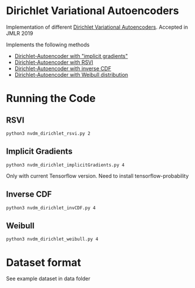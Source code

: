 # Dirichlet Variational Autoencoders

Implementation of different [Dirichlet Variational Autoencoders](https://www.datamining.informatik.uni-mainz.de/files/2019/07/JMLR-18-569-2.pdf). Accepted in JMLR 2019

Implements the following methods
- [Dirichlet-Autoencoder with "implicit gradients"](https://arxiv.org/pdf/1805.08498.pdf)
- [Dirichlet-Autoencoder with RSVI](https://arxiv.org/abs/1610.05683)
- [Dirichlet-Autoencoder with inverse CDF](https://arxiv.org/abs/1901.02739)
- [Dirichlet-Autoencoder with Weibull distribution](https://arxiv.org/abs/1803.01328)

# Running the Code # 

## RSVI
`python3 nvdm_dirichlet_rsvi.py 2`

## Implicit Gradients

`python3 nvdm_dirichlet_implicitGradients.py 4`

Only with current Tensorflow version. Need to install tensorflow-probability

## Inverse CDF

`python3 nvdm_dirichlet_invCDF.py 4`

## Weibull

`python3 nvdm_dirichlet_weibull.py 4`

# Dataset format

See example dataset in data folder
